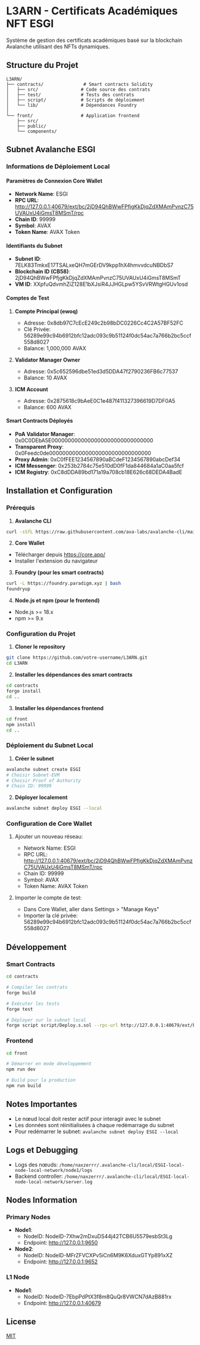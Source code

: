 # L3ARN - Certificats Académiques NFT ESGI

Système de gestion des certificats académiques basé sur la blockchain Avalanche utilisant des NFTs dynamiques.

## Structure du Projet

```
L3ARN/
├── contracts/               # Smart contracts Solidity
│   ├── src/                # Code source des contrats
│   ├── test/               # Tests des contrats
│   ├── script/             # Scripts de déploiement
│   └── lib/                # Dépendances Foundry
│
└── front/                  # Application frontend
    ├── src/               
    ├── public/            
    └── components/         
```

## Subnet Avalanche ESGI

### Informations de Déploiement Local

#### Paramètres de Connexion Core Wallet
- **Network Name**: ESGI
- **RPC URL**: http://127.0.0.1:40679/ext/bc/2jD94QhBWwFPfjgKkDjqZdXMAmPvnzC75UVAUxU4iGmsT8MSmT/rpc
- **Chain ID**: 99999
- **Symbol**: AVAX
- **Token Name**: AVAX Token

#### Identifiants du Subnet
- **Subnet ID**: 7ELK83TmkxE17TSALxeQH7mGErDV9kpp1hX4hmvvdcuNBDbS7
- **Blockchain ID (CB58)**: 2jD94QhBWwFPfjgKkDjqZdXMAmPvnzC75UVAUxU4iGmsT8MSmT
- **VM ID**: XXpfuQdvmhZiZ128E1bXJsiR4JJHGLpw5YSvVRWtgHGUv1osd

#### Comptes de Test
1. **Compte Principal (ewoq)**
   - Adresse: 0x8db97C7cEcE249c2b98bDC0226Cc4C2A57BF52FC
   - Clé Privée: 56289e99c94b6912bfc12adc093c9b51124f0dc54ac7a766b2bc5ccf558d8027
   - Balance: 1,000,000 AVAX

2. **Validator Manager Owner**
   - Adresse: 0x5c652596dbe51ed3d5DDA47f2790236FB6c77537
   - Balance: 10 AVAX

3. **ICM Account**
   - Adresse: 0x2875618c9bAeE0C1e487f411327396619D7DF0A5
   - Balance: 600 AVAX

#### Smart Contracts Déployés
- **PoA Validator Manager**: 0x0C0DEbA5E0000000000000000000000000000000
- **Transparent Proxy**: 0x0Feedc0de0000000000000000000000000000000
- **Proxy Admin**: 0xC0fFEE1234567890aBCdeF1234567890abcDef34
- **ICM Messenger**: 0x253b2784c75e510dD0fF1da844684a1aC0aa5fcf
- **ICM Registry**: 0xC8dDDA89bd171a19a708cb18E626c68DEDA4BadE

## Installation et Configuration

### Prérequis
1. **Avalanche CLI**
```bash
curl -sSfL https://raw.githubusercontent.com/ava-labs/avalanche-cli/main/scripts/install.sh | sh
```

2. **Core Wallet**
- Télécharger depuis https://core.app/
- Installer l'extension du navigateur

3. **Foundry (pour les smart contracts)**
```bash
curl -L https://foundry.paradigm.xyz | bash
foundryup
```

4. **Node.js et npm (pour le frontend)**
- Node.js >= 18.x
- npm >= 9.x

### Configuration du Projet

1. **Cloner le repository**
```bash
git clone https://github.com/votre-username/L3ARN.git
cd L3ARN
```

2. **Installer les dépendances des smart contracts**
```bash
cd contracts
forge install
cd ..
```

3. **Installer les dépendances frontend**
```bash
cd front
npm install
cd ..
```

### Déploiement du Subnet Local

1. **Créer le subnet**
```bash
avalanche subnet create ESGI
# Choisir Subnet-EVM
# Choisir Proof of Authority
# Chain ID: 99999
```

2. **Déployer localement**
```bash
avalanche subnet deploy ESGI --local
```

### Configuration de Core Wallet

1. Ajouter un nouveau réseau:
   - Network Name: ESGI
   - RPC URL: http://127.0.0.1:40679/ext/bc/2jD94QhBWwFPfjgKkDjqZdXMAmPvnzC75UVAUxU4iGmsT8MSmT/rpc
   - Chain ID: 99999
   - Symbol: AVAX
   - Token Name: AVAX Token

2. Importer le compte de test:
   - Dans Core Wallet, aller dans Settings > "Manage Keys"
   - Importer la clé privée: 56289e99c94b6912bfc12adc093c9b51124f0dc54ac7a766b2bc5ccf558d8027

## Développement

### Smart Contracts
```bash
cd contracts

# Compiler les contrats
forge build

# Exécuter les tests
forge test

# Déployer sur le subnet local
forge script script/Deploy.s.sol --rpc-url http://127.0.0.1:40679/ext/bc/2jD94QhBWwFPfjgKkDjqZdXMAmPvnzC75UVAUxU4iGmsT8MSmT/rpc
```

### Frontend
```bash
cd front

# Démarrer en mode développement
npm run dev

# Build pour la production
npm run build
```

## Notes Importantes
- Le nœud local doit rester actif pour interagir avec le subnet
- Les données sont réinitialisées à chaque redémarrage du subnet
- Pour redémarrer le subnet: `avalanche subnet deploy ESGI --local`

## Logs et Debugging
- Logs des nœuds: `/home/naxzerrr/.avalanche-cli/local/ESGI-local-node-local-network/node1/logs`
- Backend controller: `/home/naxzerrr/.avalanche-cli/local/ESGI-local-node-local-network/server.log`

## Nodes Information
### Primary Nodes
- **Node1**: 
  - NodeID: NodeID-7Xhw2mDxuDS44j42TCB6U5579esbSt3Lg
  - Endpoint: http://127.0.0.1:9650
- **Node2**:
  - NodeID: NodeID-MFrZFVCXPv5iCn6M9K6XduxGTYp891xXZ
  - Endpoint: http://127.0.0.1:9652

### L1 Node
- **Node1**:
  - NodeID: NodeID-7EbpPdPtX3f8m8QuQr8VWCN7dAzB881rx
  - Endpoint: http://127.0.0.1:40679

## License
[MIT](LICENSE)